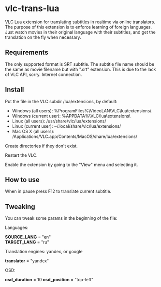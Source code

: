 vlc-trans-lua
=============

VLC Lua extension for translating subtitles in realtime via online translators.
The purpose of this extension is to enforce learning of foreign languages. 
Just watch movies in their original language with their subtitles,
 and get the translation on the fly when necessary.

Requirements
------------

The only supported format is SRT subtitle.
The subtitle file name should be the same as movie filename but with ".srt" extension. This is due to the lack of VLC API, sorry.
Internet connection.


Install
-------

Put the file in the VLC subdir /lua/extensions, by default:

* Windows (all users): %ProgramFiles%\VideoLAN\VLC\lua\extensions\
* Windows (current user): %APPDATA%\VLC\lua\extensions\
* Linux (all users): /usr/share/vlc/lua/extensions/
* Linux (current user): ~/.local/share/vlc/lua/extensions/
* Mac OS X (all users): /Applications/VLC.app/Contents/MacOS/share/lua/extensions/ 

Create directories if they don't exist.

Restart the VLC.

Enable the extension by going to the "View" menu and selecting it.


How to use
----------

When in pause press F12 to translate current subtitle.

Tweaking
--------
You can tweak some params in the beginning of the file:

Languages:

**SOURCE_LANG** = "en"  
**TARGET_LANG** = "ru"  

Translation engines: yandex, or google 

**translator** = "yandex" 

OSD:

**osd_duration** = 10
**osd_position** = "top-left"

